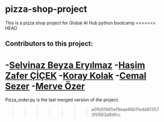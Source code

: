 # pizza-shop-project
This is a pizza shop project for Global AI Hub python bootcamp
<<<<<<< HEAD

## Contributors to this project:
-[Selvinaz Beyza Eryılmaz](https://github.com/SBeyzaEryilmaz)
-[Haşim Zafer ÇİÇEK](https://github.com/hasimzc)
-[Koray Kolak](https://github.com/Raganvader)
-[Cemal Sezer](https://github.com/cemalsezer)
-[Merve Özer]()
=======
Pizza_order.py is the last merged version of the project.
>>>>>>> a0fb0f865ef9eae66b11edd813573f0563a8dfcc
